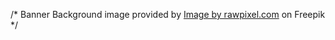 /* Banner Background image provided by <a href="https://www.freepik.com/free-photo/tropical-green-leaves-background_4102585.htm?epik=dj0yJnU9d3d3cTJEb1dEM1ZacnNCLWZfT1pXallqUVJ2WEp0YkcmcD0wJm49QkJpX0hkc0tMMEJheEhudWNPNlBTUSZ0PUFBQUFBR1FnOTFn#page=1&query=Leaves%20tropical&position=3">Image by rawpixel.com</a> on Freepik */
